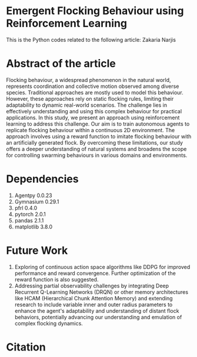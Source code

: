 # Emergent Flocking Behaviour using Reinforcement Learning

This is the Python codes related to the following article: Zakaria Narjis

# Abstract of the article

Flocking behaviour, a widespread phenomenon in the natural world, represents coordination and collective motion observed among diverse species. Traditional approaches are mostly used to model this behaviour. However, these approaches rely on static flocking rules, limiting their adaptability to dynamic real-world scenarios. The challenge lies in effectively understanding and using this complex behaviour for practical applications. In this study, we present an approach using reinforcement learning to address this challenge. Our aim is to train autonomous agents to replicate flocking behaviour within a continuous 2D environment. The approach involves using a reward function to imitate flocking behaviour with an artificially generated flock. By overcoming these limitations, our study offers a deeper understanding of natural systems and broadens the scope for controlling swarming behaviours in various domains and environments.

# Dependencies 
1. Agentpy 0.0.23
2. Gymnasium 0.29.1
3. pfrl 0.4.0
4. pytorch 2.0.1
5. pandas 2.1.1
6. matplotlib 3.8.0

# Future Work
1. Exploring of continuous action space algorithms like DDPG for improved performance and reward convergence. Further optimization of the reward function is also suggested.
2. Addressing partial observability challenges by integrating Deep Recurrent Q-Learning Networks (DRQN) or other memory architectures like HCAM (Hierarchical Chunk Attention Memory) and extending research to include variable inner and outer radius parameters to enhance the agent's adaptability and understanding of distant flock behaviors, potentially advancing our understanding and emulation of complex flocking dynamics.
   
# Citation
